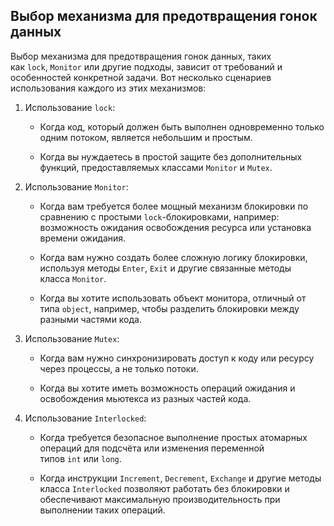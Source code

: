 
## Выбор механизма для предотвращения гонок данных

Выбор механизма для предотвращения гонок данных, таких как `lock`, `Monitor` или другие подходы, зависит от требований и особенностей конкретной задачи. Вот несколько сценариев использования каждого из этих механизмов:

1. Использование `lock`:  
    
    - Когда код, который должен быть выполнен одновременно только одним потоком, является небольшим и простым.
        
    - Когда вы нуждаетесь в простой защите без дополнительных функций, предоставляемых классами `Monitor` и `Mutex`.
        
2. Использование `Monitor`:  
    
    - Когда вам требуется более мощный механизм блокировки по сравнению с простыми `lock`-блокировками, например: возможность ожидания освобождения ресурса или установка времени ожидания.
        
    - Когда вам нужно создать более сложную логику блокировки, используя методы `Enter`, `Exit` и другие связанные методы класса `Monitor`.
        
    - Когда вы хотите использовать объект монитора, отличный от типа `object`, например, чтобы разделить блокировки между разными частями кода.
        
3. Использование `Mutex`:  
    
    - Когда вам нужно синхронизировать доступ к коду или ресурсу через процессы, а не только потоки.
        
    - Когда вы хотите иметь возможность операций ожидания и освобождения мьютекса из разных частей кода.
        
4. Использование `Interlocked`:  
    
    - Когда требуется безопасное выполнение простых атомарных операций для подсчёта или изменения переменной типов `int` или `long`.
        
    - Когда инструкции `Increment`, `Decrement`, `Exchange` и другие методы класса `Interlocked` позволяют работать без блокировки и обеспечивают максимальную производительность при выполнении таких операций.